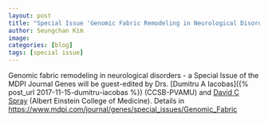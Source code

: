 ```yaml
---
layout: post
title: "Special Issue 'Genomic Fabric Remodeling in Neurological Disorders'"
author: Seungchan Kim
image: 
categories: [blog]
tags: [special issue]
---
```


Genomic fabric remodeling in neurological disorders - a Special Issue of the MDPI Journal Genes will be guest-edited by Drs. [Dumitru A Iacobas]({% post_url 2017-11-15-dumitru-iacobas %}) (CCSB-PVAMU) and [David C Spray](https://einstein.pure.elsevier.com/en/persons/david-c-spray) (Albert Einstein College of Medicine). Details in https://www.mdpi.com/journal/genes/special_issues/Genomic_Fabric

